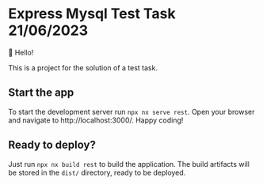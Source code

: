 # Express Mysql Test Task 21/06/2023

👋 Hello!

This is a project for the solution of a test task.

## Start the app

To start the development server run `npx nx serve rest`. Open your browser and navigate to http://localhost:3000/. Happy coding!

## Ready to deploy?

Just run `npx nx build rest` to build the application. The build artifacts will be stored in the `dist/` directory, ready to be deployed.
